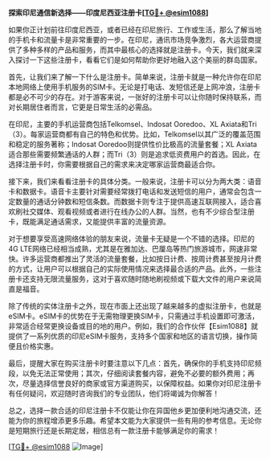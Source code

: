 **探索印尼通信新选择——印度尼西亚注册卡[[TG💪+ @esim1088](https://t.me/s/esim1088)]**

如果你正计划前往印度尼西亚，或者已经在印尼旅行、工作或生活，那么了解当地的手机卡和流量卡是非常重要的一步。在印尼，通讯市场竞争激烈，各大运营商提供了多种多样的产品和服务，而其中最核心的选择就是注册卡。今天，我们就来深入探讨一下这些注册卡，看看它们是如何帮助你更好地融入这个美丽的群岛国家。

首先，让我们来了解一下什么是注册卡。简单来说，注册卡就是一种允许你在印尼本地网络上使用手机服务的SIM卡。无论是打电话、发短信还是上网冲浪，注册卡都是必不可少的存在。对于游客来说，一张好的注册卡可以让你随时保持联系，而对长期居住者而言，它更是日常生活的必需品。

在印尼，主要的手机运营商包括Telkomsel、Indosat Ooredoo、XL Axiata和Tri（3）。每家运营商都有自己的特色和优势。比如，Telkomsel以其广泛的覆盖范围和稳定的服务著称；Indosat Ooredoo则提供性价比极高的流量套餐；XL Axiata适合那些需要频繁通话的人群；而Tri（3）则是追求低资费用户的首选。因此，在选择注册卡时，你需要根据自己的需求来决定哪家运营商最适合你。

接下来，我们来看看注册卡的具体分类。一般来说，注册卡可以分为两大类：语音卡和数据卡。语音卡主要针对需要经常拨打电话和发送短信的用户，通常会包含一定数量的通话分钟数和短信条数。而数据卡则专注于提供高速互联网接入，适合喜欢刷社交媒体、观看视频或者进行在线办公的人群。当然，也有不少综合型注册卡，既能满足通话需求，又能提供丰富的流量资源。

对于想要享受高速网络体验的朋友来说，流量卡无疑是一个不错的选择。印尼的4G LTE网络已经相当成熟，尤其是在雅加达、巴厘岛等热门旅游城市，网速非常快。许多运营商都推出了灵活的流量套餐，比如按日计费、按周计费甚至按月计费的方式，让用户可以根据自己的实际使用情况来选择最合适的产品。此外，一些注册卡还支持无限流量服务，这对于喜欢随时随地刷视频或下载大文件的用户来说简直是福音。

除了传统的实体注册卡之外，现在市面上还出现了越来越多的虚拟注册卡，也就是eSIM卡。eSIM卡的优势在于无需物理更换SIM卡，只需通过手机设置即可激活，非常适合经常更换设备或目的地的用户。例如，我们的合作伙伴【Esim1088】就提供了一系列优质的印尼eSIM卡服务，支持多个国家和地区的语言切换，操作简便且价格实惠。

最后，提醒大家在购买注册卡时要注意以下几点：首先，确保你的手机支持印尼频段，以免无法正常使用；其次，仔细阅读套餐内容，避免不必要的额外费用；再次，尽量选择信誉良好的商家或官方渠道购买，以保障权益。如果你对印尼注册卡有任何疑问，欢迎随时咨询我们的专业团队，他们将竭诚为你解答！

总之，选择一款合适的印尼注册卡不仅能让你在异国他乡更加便利地沟通交流，还能为你的旅程增添更多乐趣。希望本文能为大家提供一些有用的参考信息。无论你是短期旅行还是长期定居，相信总有一款注册卡能够满足你的需求！

[[TG💪+ @esim1088](https://t.me/s/esim1088) ![Image](https://i.postimg.cc/4NQfJmqS/Snipaste-2025-05-13-00-14-12.png)]